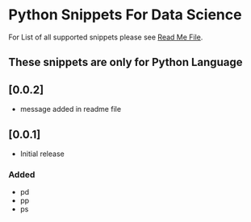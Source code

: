 # Python Snippets For Data Science

For List of all supported snippets please see [Read Me File](https://github.com/talk2sunil83/DSSnippets/blob/master/README.md).

## These snippets are only for Python Language

## [0.0.2]

- message added in readme file

## [0.0.1]

- Initial release

### Added

- pd
- pp
- ps

